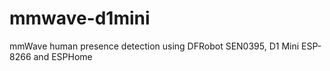 # mmwave-d1mini
mmWave human presence detection using DFRobot SEN0395, D1 Mini ESP-8266 and ESPHome
